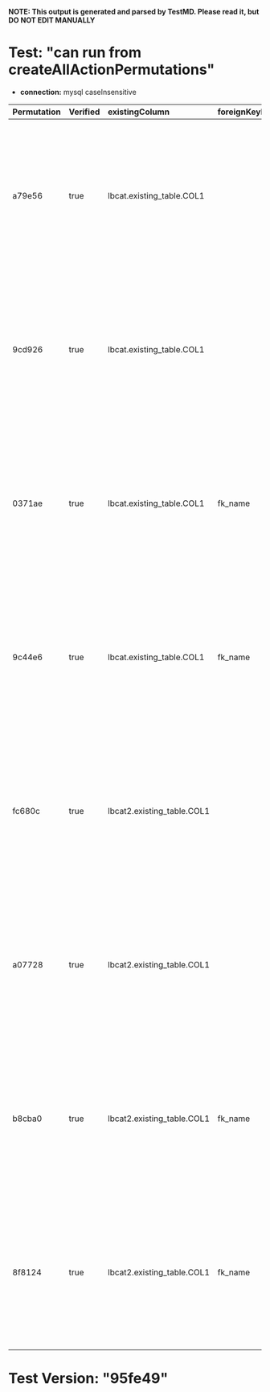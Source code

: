 **NOTE: This output is generated and parsed by TestMD. Please read it, but DO NOT EDIT MANUALLY**

# Test: "can run from createAllActionPermutations" #

- **connection:** mysql caseInsensitive

| Permutation | Verified | existingColumn             | foreignKeyName | newColumn           | newColumnDataType | primaryKeyName | OPERATIONS
| :---------- | :------- | :------------------------- | :------------- | :------------------ | :---------------- | :------------- | :------
| a79e56      | true     | lbcat.existing_table.COL1  |                | lbcat.new_table.ID  | INTEGER           |                | **plan**: CREATE TABLE `lbcat`.`new_table` (`ID` INTEGER NOT NULL, PRIMARY KEY (`ID`))<br>INSERT INTO `lbcat`.`new_table` SELECT DISTINCT `COL1` FROM `lbcat`.`existing_table`<br>ALTER TABLE `lbcat`.`existing_table` ADD CONSTRAINT FOREIGN KEY (`COL1`) REFERENCES `lbcat`.`new_table` (`ID`)
| 9cd926      | true     | lbcat.existing_table.COL1  |                | lbcat.new_table.ID  | INTEGER           | pk_name        | **plan**: CREATE TABLE `lbcat`.`new_table` (`ID` INTEGER NOT NULL, PRIMARY KEY (`ID`))<br>INSERT INTO `lbcat`.`new_table` SELECT DISTINCT `COL1` FROM `lbcat`.`existing_table`<br>ALTER TABLE `lbcat`.`existing_table` ADD CONSTRAINT FOREIGN KEY (`COL1`) REFERENCES `lbcat`.`new_table` (`ID`)
| 0371ae      | true     | lbcat.existing_table.COL1  | fk_name        | lbcat.new_table.ID  | INTEGER           |                | **plan**: CREATE TABLE `lbcat`.`new_table` (`ID` INTEGER NOT NULL, PRIMARY KEY (`ID`))<br>INSERT INTO `lbcat`.`new_table` SELECT DISTINCT `COL1` FROM `lbcat`.`existing_table`<br>ALTER TABLE `lbcat`.`existing_table` ADD CONSTRAINT `fk_name` FOREIGN KEY (`COL1`) REFERENCES `lbcat`.`new_table` (`ID`)
| 9c44e6      | true     | lbcat.existing_table.COL1  | fk_name        | lbcat.new_table.ID  | INTEGER           | pk_name        | **plan**: CREATE TABLE `lbcat`.`new_table` (`ID` INTEGER NOT NULL, PRIMARY KEY (`ID`))<br>INSERT INTO `lbcat`.`new_table` SELECT DISTINCT `COL1` FROM `lbcat`.`existing_table`<br>ALTER TABLE `lbcat`.`existing_table` ADD CONSTRAINT `fk_name` FOREIGN KEY (`COL1`) REFERENCES `lbcat`.`new_table` (`ID`)
| fc680c      | true     | lbcat2.existing_table.COL1 |                | lbcat2.new_table.ID | INTEGER           |                | **plan**: CREATE TABLE `lbcat2`.`new_table` (`ID` INTEGER NOT NULL, PRIMARY KEY (`ID`))<br>INSERT INTO `lbcat2`.`new_table` SELECT DISTINCT `COL1` FROM `lbcat2`.`existing_table`<br>ALTER TABLE `lbcat2`.`existing_table` ADD CONSTRAINT FOREIGN KEY (`COL1`) REFERENCES `lbcat2`.`new_table` (`ID`)
| a07728      | true     | lbcat2.existing_table.COL1 |                | lbcat2.new_table.ID | INTEGER           | pk_name        | **plan**: CREATE TABLE `lbcat2`.`new_table` (`ID` INTEGER NOT NULL, PRIMARY KEY (`ID`))<br>INSERT INTO `lbcat2`.`new_table` SELECT DISTINCT `COL1` FROM `lbcat2`.`existing_table`<br>ALTER TABLE `lbcat2`.`existing_table` ADD CONSTRAINT FOREIGN KEY (`COL1`) REFERENCES `lbcat2`.`new_table` (`ID`)
| b8cba0      | true     | lbcat2.existing_table.COL1 | fk_name        | lbcat2.new_table.ID | INTEGER           |                | **plan**: CREATE TABLE `lbcat2`.`new_table` (`ID` INTEGER NOT NULL, PRIMARY KEY (`ID`))<br>INSERT INTO `lbcat2`.`new_table` SELECT DISTINCT `COL1` FROM `lbcat2`.`existing_table`<br>ALTER TABLE `lbcat2`.`existing_table` ADD CONSTRAINT `fk_name` FOREIGN KEY (`COL1`) REFERENCES `lbcat2`.`new_table` (`ID`)
| 8f8124      | true     | lbcat2.existing_table.COL1 | fk_name        | lbcat2.new_table.ID | INTEGER           | pk_name        | **plan**: CREATE TABLE `lbcat2`.`new_table` (`ID` INTEGER NOT NULL, PRIMARY KEY (`ID`))<br>INSERT INTO `lbcat2`.`new_table` SELECT DISTINCT `COL1` FROM `lbcat2`.`existing_table`<br>ALTER TABLE `lbcat2`.`existing_table` ADD CONSTRAINT `fk_name` FOREIGN KEY (`COL1`) REFERENCES `lbcat2`.`new_table` (`ID`)

# Test Version: "95fe49" #